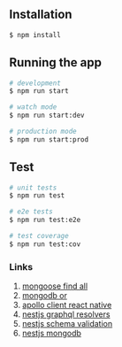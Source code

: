 ## Installation

```bash
$ npm install
```

## Running the app

```bash
# development
$ npm run start

# watch mode
$ npm run start:dev

# production mode
$ npm run start:prod
```

## Test

```bash
# unit tests
$ npm run test

# e2e tests
$ npm run test:e2e

# test coverage
$ npm run test:cov
```

### Links

1. [mongoose find all](https://mongoosejs.com/docs/api.html#model_Model-find)
1. [mongodb or](https://www.mongodb.com/docs/manual/reference/operator/query/or/)
1. [apollo client react native](https://www.apollographql.com/docs/react/integrations/react-native/)
1. [nestjs graphql resolvers](https://docs.nestjs.com/graphql/resolvers)
1. [nestjs schema validation](https://docs.nestjs.com/techniques/configuration#schema-validation)
1. [nestjs mongodb](https://docs.nestjs.com/techniques/mongodb)
